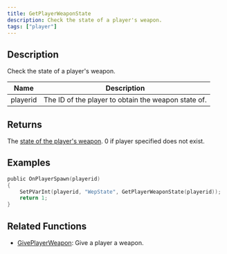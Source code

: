 ```yaml
---
title: GetPlayerWeaponState
description: Check the state of a player's weapon.
tags: ["player"]
---
```


<VersionWarn version='SA-MP 0.3a' />

## Description

Check the state of a player's weapon.

| Name     | Description                                         |
| -------- | --------------------------------------------------- |
| playerid | The ID of the player to obtain the weapon state of. |

## Returns

The [state of the player's weapon](../resources/weaponstates). 0 if player specified does not exist.

## Examples

```c
public OnPlayerSpawn(playerid)
{
    SetPVarInt(playerid, "WepState", GetPlayerWeaponState(playerid));
    return 1;
}
```

## Related Functions

- [GivePlayerWeapon](GivePlayerWeapon): Give a player a weapon.
